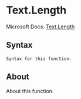 ---
---

# Text.Length

Microsoft Docs: [Text.Length](https://docs.microsoft.com/en-us/powerquery-m/text-length)

## Syntax

```powerquery-m
Syntax for this function.
```

## About

About this function.


